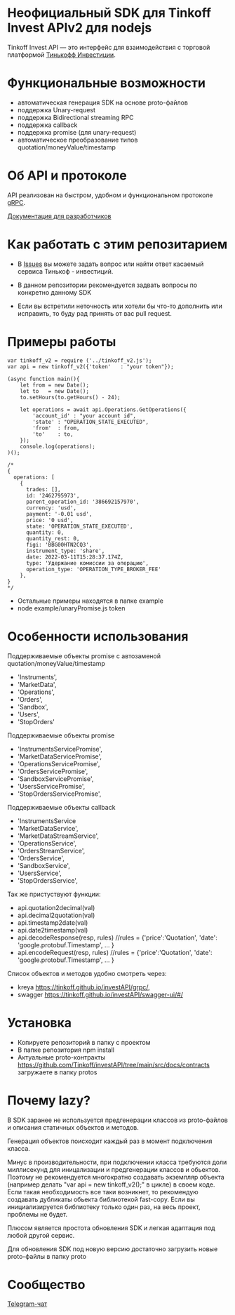 # Неофициальный SDK для Tinkoff Invest APIv2 для nodejs

Tinkoff Invest API — это интерфейс для взаимодействия с торговой платформой [Тинькофф Инвестиции](https://www.tinkoff.ru/invest/).

# Функциональные возможности
* автоматическая генерация SDK на основе proto-файлов
* поддержка Unary-request
* поддержка Bidirectional streaming RPC
* поддержка callback
* поддержка promise (для unary-request)
* автоматическое преобразование типов quotation/moneyValue/timestamp

# Об API и протоколе
API реализован на быстром, удобном и функциональном протоколе [gRPC](https://grpc.io/docs/).

[Документация для разработчиков](https://tinkoff.github.io/investAPI/)


# Как работать с этим репозитарием

* В [Issues](https://github.com/Tinkoff/investAPI/issues) вы можете задать вопрос или найти ответ касаемый сервиса Тинькоф - инвестиций.
* В данном репозитории рекомендуется задвать вопросы по конкретно данному SDK

* Если вы встретили неточность или хотели бы что-то дополнить или исправить, то буду рад принять от вас pull request.


# Примеры работы

```
var tinkoff_v2 = require ('../tinkoff_v2.js');
var api = new tinkoff_v2({'token'   : "your token"});

(async function main(){	
	let from = new Date();
	let to   = new Date();
	to.setHours(to.getHours() - 24);
	
	let operations = await api.Operations.GetOperations({
		'account_id' : "your account id",
		'state' : "OPERATION_STATE_EXECUTED",
		'from'  : from,
		'to'    : to,
	});
	console.log(operations);
)();

/*
{
  operations: [
    {
      trades: [],
      id: '2462795973',
      parent_operation_id: '386692157970',
      currency: 'usd',
      payment: '-0.01 usd',
      price: '0 usd',
      state: 'OPERATION_STATE_EXECUTED',
      quantity: 0,
      quantity_rest: 0,
      figi: 'BBG00HTN2CQ3',
      instrument_type: 'share',
      date: 2022-03-11T15:28:37.174Z,
      type: 'Удержание комиссии за операцию',
      operation_type: 'OPERATION_TYPE_BROKER_FEE'
    },
}
*/
```


* Остальные примеры находятся в папке example
* node example/unaryPromise.js token

# Особенности использования 

Поддерживаемые объекты promise с автозаменой quotation/moneyValue/timestamp
 * 'Instruments',
 * 'MarketData',
 * 'Operations',
 * 'Orders',
 * 'Sandbox',
 * 'Users',
 * 'StopOrders'

Поддерживаемые объекты promise 
 * 'InstrumentsServicePromise',
 * 'MarketDataServicePromise',
 * 'OperationsServicePromise',
 * 'OrdersServicePromise',
 * 'SandboxServicePromise',
 * 'UsersServicePromise',
 * 'StopOrdersServicePromise',

Поддерживаемые объекты callback 
 * 'InstrumentsService
 *  'MarketDataService',  
 *  'MarketDataStreamService',
 *  'OperationsService',
 *  'OrdersStreamService',
 *  'OrdersService',
 *  'SandboxService',
 *  'UsersService',
 *  'StopOrdersService',
  
Так же пристуствуют функции:
* api.quotation2decimal(val)
* api.decimal2quotation(val)
* api.timestamp2date(val)
* api.date2timestamp(val)
* api.decodeResponse(resp, rules) //rules = {'price':'Quotation', 'date': 'google.protobuf.Timestamp', ... }
* api.encodeRequest(resp, rules) //rules = {'price':'Quotation', 'date': 'google.protobuf.Timestamp', ... }


Список объектов и методов удобно смотреть через:
* kreya https://tinkoff.github.io/investAPI/grpc/, 
* swagger https://tinkoff.github.io/investAPI/swagger-ui/#/

# Установка

* Копируете репозиторий в папку с проектом
* В папке репозитория npm install
* Актуальные proto-контракты https://github.com/Tinkoff/investAPI/tree/main/src/docs/contracts загружаете в папку protos


# Почему lazy?

В SDK заранее не используется предгенерации классов из proto-файлов и описания статичных объектов и методов. 

Генерация объектов поисходит каждый раз в момент подключения класса.

Минус в производительности, при подключении класса требуются доли миллисекунд для иницализации и предгенерации классов и обьектов. Поэтому не рекомендуется многократно создавать экземпляр объекта (например делать "var api = new tinkoff_v2();" в цикле) в своем коде. Если такая необходимость все таки возникнет, то рекомендую создавать дубликаты обьекта библиотекой fast-copy. Если вы инициализируется библиотеку только один раз, на весь проект, проблемы не будет.

Плюсом является простота обновления SDK и легкая адаптация под любой другой сервис.

Для обновления SDK под новую версию достаточно загрузить новые proto-файлы в папку proto

# Сообщество

[Telegram-чат](https://t.me/joinchat/VaW05CDzcSdsPULM)
